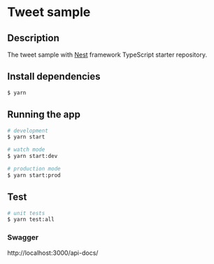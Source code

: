 # Tweet sample
## Description
The tweet sample with [Nest](https://github.com/nestjs/nest) framework TypeScript starter repository.

## Install dependencies

```bash
$ yarn
```

## Running the app

```bash
# development
$ yarn start

# watch mode
$ yarn start:dev

# production mode
$ yarn start:prod
```

## Test

```bash
# unit tests
$ yarn test:all
```

### Swagger
http://localhost:3000/api-docs/
